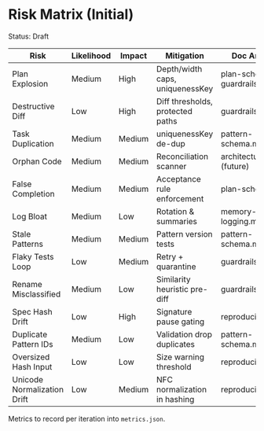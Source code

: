 # Risk Matrix (Initial)
Status: Draft

Risk | Likelihood | Impact | Mitigation | Doc Anchor | Metric
---- | ---------- | ------ | ---------- | ---------- | ------
Plan Explosion | Medium | High | Depth/width caps, uniquenessKey | plan-schema.md, guardrails.md | nodes/iter
Destructive Diff | Low | High | Diff thresholds, protected paths | guardrails.md | deletionPct
Task Duplication | Medium | Medium | uniquenessKey de-dup | pattern-schema.md | duplicateRate
Orphan Code | Medium | Medium | Reconciliation scanner | architecture (future) | orphansDetected
False Completion | Medium | Medium | Acceptance rule enforcement | plan-schema.md | criteriaFailRate
Log Bloat | Medium | Low | Rotation & summaries | memory-and-logging.md | logSizeMB
Stale Patterns | Medium | Medium | Pattern version tests | pattern-schema.md | patternFailRate
Flaky Tests Loop | Low | Medium | Retry + quarantine | guardrails.md | flakeRate
Rename Misclassified | Medium | Low | Similarity heuristic pre-diff | guardrails.md | renameFalsePos
Spec Hash Drift | Low | High | Signature pause gating | reproducibility.md | hashMismatchCount
Duplicate Pattern IDs | Medium | Low | Validation drop duplicates | pattern-schema.md | dupPatternIds
Oversized Hash Input | Low | Low | Size warning threshold | reproducibility.md | largeHashWarnings
Unicode Normalization Drift | Low | Medium | NFC normalization in hashing | reproducibility.md | unicodeDriftCount

Metrics to record per iteration into `metrics.json`.

